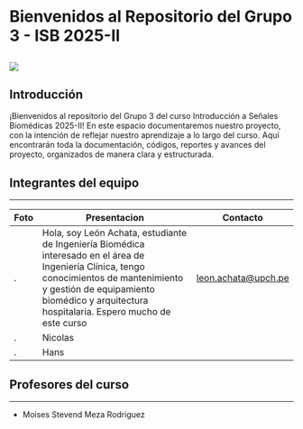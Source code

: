 # Bienvenidos al Repositorio del Grupo 3 - ISB 2025-II
![]([https://code.visualstudio.com/assets/images/code-stable.png](https://www.google.com/url?sa=i&url=https%3A%2F%2Fwww.linkedin.com%2Fposts%2Fchildmindscience_eeg-mentalhealth-brain-activity-7266864161270255617-4HfI&psig=AOvVaw1J4gwt6ODI1Z_EyAJH4oSy&ust=1755916552173000&source=images&cd=vfe&opi=89978449&ved=0CBQQjRxqFwoTCODspo2xnY8DFQAAAAAdAAAAABAM))
---
## Introducción
¡Bienvenidos al repositorio del Grupo 3 del curso Introducción a Señales Biomédicas 2025-II!
En este espacio documentaremos nuestro proyecto, con la intención de reflejar nuestro aprendizaje a lo largo del curso. Aquí encontrarán toda la documentación, códigos, reportes y avances del proyecto, organizados de manera clara y estructurada.
## Integrantes del equipo
---
| Foto  | Presentacion| Contacto |
|-------|----------|-----------|
| . | Hola, soy León Achata, estudiante de Ingeniería Biomédica interesado en el área de Ingeniería Clínica, tengo conocimientos de mantenimiento y gestión de equipamiento biomédico y arquitectura hospitalaria. Espero mucho de este curso | leon.achata@upch.pe |
| . | Nicolas  |  |
| . | Hans |  |

## Profesores del curso
---
* Moises Stevend Meza Rodriguez
